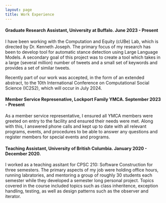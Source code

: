 ```yaml
---
layout: page
title: Work Experience
---
```


#### Graduate Research Assistant, University at Buffalo. June 2023 - Present

I have been working with the Computation and Equity (cUBe) Lab, which is directed by Dr. Kenneth Joseph. The primary focus of my research has been to develop tool for automatic stance detection using Large Language Models. A secondary goal of this project was to create a tool which takes in a large (several million) number of tweets and a small set of keywords and provides a set of similar tweets.

Recently part of our work was accepted, in the form of an extended abstract, to the 10th International Conference on Computational Social Science (IC2S2), which will occur in July 2024.

#### Member Service Represenative, Lockport Family YMCA. September 2023 - Present

As a member service representative, I ensured all YMCA members were greeted on entry to the facility and ensured their needs were met. Along with this, I answered phone calls and kept up to date with all relevant programs, events, and procedures to be able to answer any questions and register members for special events and programs.

#### Teaching Assistant, University of British Columbia. January 2020 - December 2020.

I worked as a teaching assitant for CPSC 210: Software Construction for three semesters. The primary aspects of my job were holding office hours, running labratories, and mentoring a group of roughly 30 students each semester while they developed a semester long personal project. Topics covered in the course included topics such as class inheritence, exception handling, testing, as well as design patterns such as the observer and iterator.